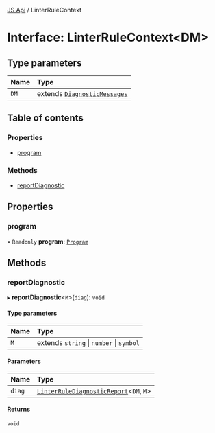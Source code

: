 [JS Api](../index.md) / LinterRuleContext

# Interface: LinterRuleContext<DM\>

## Type parameters

| Name | Type |
| :------ | :------ |
| `DM` | extends [`DiagnosticMessages`](DiagnosticMessages.md) |

## Table of contents

### Properties

- [program](LinterRuleContext.md#program)

### Methods

- [reportDiagnostic](LinterRuleContext.md#reportdiagnostic)

## Properties

### program

• `Readonly` **program**: [`Program`](Program.md)

## Methods

### reportDiagnostic

▸ **reportDiagnostic**<`M`\>(`diag`): `void`

#### Type parameters

| Name | Type |
| :------ | :------ |
| `M` | extends `string` \| `number` \| `symbol` |

#### Parameters

| Name | Type |
| :------ | :------ |
| `diag` | [`LinterRuleDiagnosticReport`](../index.md#linterrulediagnosticreport)<`DM`, `M`\> |

#### Returns

`void`
